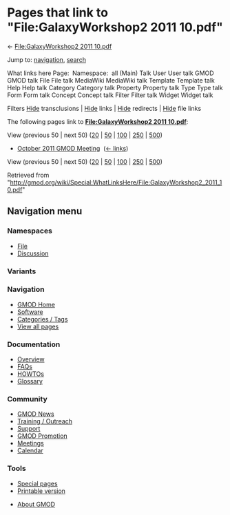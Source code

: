 <div id="mw-page-base" class="noprint">

</div>

<div id="mw-head-base" class="noprint">

</div>

<div id="content" class="mw-body" role="main">

<span id="top"></span>

<div id="mw-js-message" style="display:none;">

</div>



# <span dir="auto">Pages that link to "File:GalaxyWorkshop2 2011 10.pdf"</span>

<div id="bodyContent">

<div id="contentSub">

← [File:GalaxyWorkshop2 2011
10.pdf](/wiki/File:GalaxyWorkshop2_2011_10.pdf "File:GalaxyWorkshop2 2011 10.pdf")

</div>

<div id="jump-to-nav" class="mw-jump">

Jump to: [navigation](#mw-navigation), [search](#p-search)

</div>

<div id="mw-content-text">

What links here Page:  Namespace:  all (Main) Talk User User talk GMOD
GMOD talk File File talk MediaWiki MediaWiki talk Template Template talk
Help Help talk Category Category talk Property Property talk Type Type
talk Form Form talk Concept Concept talk Filter Filter talk Widget
Widget talk

Filters
[Hide](/mediawiki/index.php?title=Special:WhatLinksHere/File:GalaxyWorkshop2_2011_10.pdf&hidetrans=1 "Special:WhatLinksHere/File:GalaxyWorkshop2 2011 10.pdf")
transclusions \|
[Hide](/mediawiki/index.php?title=Special:WhatLinksHere/File:GalaxyWorkshop2_2011_10.pdf&hidelinks=1 "Special:WhatLinksHere/File:GalaxyWorkshop2 2011 10.pdf")
links \|
[Hide](/mediawiki/index.php?title=Special:WhatLinksHere/File:GalaxyWorkshop2_2011_10.pdf&hideredirs=1 "Special:WhatLinksHere/File:GalaxyWorkshop2 2011 10.pdf")
redirects \|
[Hide](/mediawiki/index.php?title=Special:WhatLinksHere/File:GalaxyWorkshop2_2011_10.pdf&hideimages=1 "Special:WhatLinksHere/File:GalaxyWorkshop2 2011 10.pdf")
file links

The following pages link to **[File:GalaxyWorkshop2 2011
10.pdf](/wiki/File:GalaxyWorkshop2_2011_10.pdf "File:GalaxyWorkshop2 2011 10.pdf")**:

View (previous 50 \| next 50)
([20](/mediawiki/index.php?title=Special:WhatLinksHere/File:GalaxyWorkshop2_2011_10.pdf&limit=20 "Special:WhatLinksHere/File:GalaxyWorkshop2 2011 10.pdf")
\|
[50](/mediawiki/index.php?title=Special:WhatLinksHere/File:GalaxyWorkshop2_2011_10.pdf&limit=50 "Special:WhatLinksHere/File:GalaxyWorkshop2 2011 10.pdf")
\|
[100](/mediawiki/index.php?title=Special:WhatLinksHere/File:GalaxyWorkshop2_2011_10.pdf&limit=100 "Special:WhatLinksHere/File:GalaxyWorkshop2 2011 10.pdf")
\|
[250](/mediawiki/index.php?title=Special:WhatLinksHere/File:GalaxyWorkshop2_2011_10.pdf&limit=250 "Special:WhatLinksHere/File:GalaxyWorkshop2 2011 10.pdf")
\|
[500](/mediawiki/index.php?title=Special:WhatLinksHere/File:GalaxyWorkshop2_2011_10.pdf&limit=500 "Special:WhatLinksHere/File:GalaxyWorkshop2 2011 10.pdf"))

- [October 2011 GMOD
  Meeting](/wiki/October_2011_GMOD_Meeting "October 2011 GMOD Meeting") ‎
  <span class="mw-whatlinkshere-tools">([←
  links](/mediawiki/index.php?title=Special:WhatLinksHere&target=October+2011+GMOD+Meeting "Special:WhatLinksHere"))</span>

View (previous 50 \| next 50)
([20](/mediawiki/index.php?title=Special:WhatLinksHere/File:GalaxyWorkshop2_2011_10.pdf&limit=20 "Special:WhatLinksHere/File:GalaxyWorkshop2 2011 10.pdf")
\|
[50](/mediawiki/index.php?title=Special:WhatLinksHere/File:GalaxyWorkshop2_2011_10.pdf&limit=50 "Special:WhatLinksHere/File:GalaxyWorkshop2 2011 10.pdf")
\|
[100](/mediawiki/index.php?title=Special:WhatLinksHere/File:GalaxyWorkshop2_2011_10.pdf&limit=100 "Special:WhatLinksHere/File:GalaxyWorkshop2 2011 10.pdf")
\|
[250](/mediawiki/index.php?title=Special:WhatLinksHere/File:GalaxyWorkshop2_2011_10.pdf&limit=250 "Special:WhatLinksHere/File:GalaxyWorkshop2 2011 10.pdf")
\|
[500](/mediawiki/index.php?title=Special:WhatLinksHere/File:GalaxyWorkshop2_2011_10.pdf&limit=500 "Special:WhatLinksHere/File:GalaxyWorkshop2 2011 10.pdf"))

</div>

<div class="printfooter">

Retrieved from
"<http://gmod.org/wiki/Special:WhatLinksHere/File:GalaxyWorkshop2_2011_10.pdf>"

</div>

<div id="catlinks" class="catlinks catlinks-allhidden">

</div>

<div class="visualClear">

</div>

</div>

</div>

<div id="mw-navigation">

## Navigation menu

<div id="mw-head">



<div id="left-navigation">

<div id="p-namespaces" class="vectorTabs" role="navigation"
aria-labelledby="p-namespaces-label">

### Namespaces

- <span id="ca-nstab-image"><a href="/wiki/File:GalaxyWorkshop2_2011_10.pdf" accesskey="c"
  title="View the file page [c]">File</a></span>
- <span id="ca-talk"><a
  href="/mediawiki/index.php?title=File_talk:GalaxyWorkshop2_2011_10.pdf&amp;action=edit&amp;redlink=1"
  accesskey="t"
  title="Discussion about the content page [t]">Discussion</a></span>

</div>

<div id="p-variants" class="vectorMenu emptyPortlet" role="navigation"
aria-labelledby="p-variants-label">

### 

### Variants[](#)

<div class="menu">

</div>

</div>

</div>





</div>

</div>

</div>

<div id="mw-panel">

<div id="p-logo" role="banner">

<a href="/wiki/Main_Page"
style="background-image: url(http://gmod.org/images/GMOD-cogs.png);"
title="Visit the main page"></a>

</div>

<div id="p-Navigation" class="portal" role="navigation"
aria-labelledby="p-Navigation-label">

### Navigation

<div class="body">

- <span id="n-GMOD-Home">[GMOD Home](/wiki/Main_Page)</span>
- <span id="n-Software">[Software](/wiki/GMOD_Components)</span>
- <span id="n-Categories-.2F-Tags">[Categories /
  Tags](/wiki/Categories)</span>
- <span id="n-View-all-pages">[View all
  pages](/wiki/Special:AllPages)</span>

</div>

</div>

<div id="p-Documentation" class="portal" role="navigation"
aria-labelledby="p-Documentation-label">

### Documentation

<div class="body">

- <span id="n-Overview">[Overview](/wiki/Overview)</span>
- <span id="n-FAQs">[FAQs](/wiki/Category:FAQ)</span>
- <span id="n-HOWTOs">[HOWTOs](/wiki/Category:HOWTO)</span>
- <span id="n-Glossary">[Glossary](/wiki/Glossary)</span>

</div>

</div>

<div id="p-Community" class="portal" role="navigation"
aria-labelledby="p-Community-label">

### Community

<div class="body">

- <span id="n-GMOD-News">[GMOD News](/wiki/GMOD_News)</span>
- <span id="n-Training-.2F-Outreach">[Training /
  Outreach](/wiki/Training_and_Outreach)</span>
- <span id="n-Support">[Support](/wiki/Support)</span>
- <span id="n-GMOD-Promotion">[GMOD
  Promotion](/wiki/GMOD_Promotion)</span>
- <span id="n-Meetings">[Meetings](/wiki/Meetings)</span>
- <span id="n-Calendar">[Calendar](/wiki/Calendar)</span>

</div>

</div>

<div id="p-tb" class="portal" role="navigation"
aria-labelledby="p-tb-label">

### Tools

<div class="body">

- <span id="t-specialpages"><a href="/wiki/Special:SpecialPages" accesskey="q"
  title="A list of all special pages [q]">Special pages</a></span>
- <span id="t-print"><a
  href="/mediawiki/index.php?title=Special:WhatLinksHere/File:GalaxyWorkshop2_2011_10.pdf&amp;printable=yes"
  rel="alternate" accesskey="p"
  title="Printable version of this page [p]">Printable version</a></span>

</div>

</div>

</div>

</div>

<div id="footer" role="contentinfo">

- <span id="footer-places-about">[About
  GMOD](/wiki/GMOD:About "GMOD:About")</span>

<!-- -->






</div>

